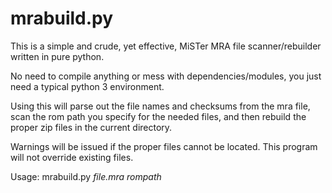 # mrabuild.py
This is a simple and crude, yet effective, MiSTer MRA file scanner/rebuilder written in pure python.

No need to compile anything or mess with dependencies/modules, you just need a typical python 3 environment.

Using this will parse out the file names and checksums from the mra file, scan the rom path you specify for the needed files, and then rebuild the proper zip files in the current directory.

Warnings will be issued if the proper files cannot be located. This program will not override existing files.

Usage:
mrabuild.py *file.mra* *rompath*

